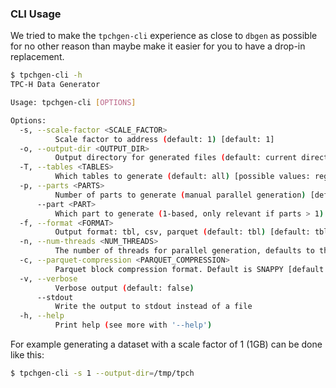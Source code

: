 ### CLI Usage

We tried to make the `tpchgen-cli` experience as close to `dbgen` as possible for no other
reason than maybe make it easier for you to have a drop-in replacement.

```sh
$ tpchgen-cli -h
TPC-H Data Generator

Usage: tpchgen-cli [OPTIONS]

Options:
  -s, --scale-factor <SCALE_FACTOR>
          Scale factor to address (default: 1) [default: 1]
  -o, --output-dir <OUTPUT_DIR>
          Output directory for generated files (default: current directory) [default: .]
  -T, --tables <TABLES>
          Which tables to generate (default: all) [possible values: region, nation, supplier, customer, part, partsupp, orders, lineitem]
  -p, --parts <PARTS>
          Number of parts to generate (manual parallel generation) [default: 1]
      --part <PART>
          Which part to generate (1-based, only relevant if parts > 1) [default: 1]
  -f, --format <FORMAT>
          Output format: tbl, csv, parquet (default: tbl) [default: tbl] [possible values: tbl, csv, parquet]
  -n, --num-threads <NUM_THREADS>
          The number of threads for parallel generation, defaults to the number of CPUs [default: 8]
  -c, --parquet-compression <PARQUET_COMPRESSION>
          Parquet block compression format. Default is SNAPPY [default: SNAPPY]
  -v, --verbose
          Verbose output (default: false)
      --stdout
          Write the output to stdout instead of a file
  -h, --help
          Print help (see more with '--help')
```

For example generating a dataset with a scale factor of 1 (1GB) can be done like this:
```sh
$ tpchgen-cli -s 1 --output-dir=/tmp/tpch
```
